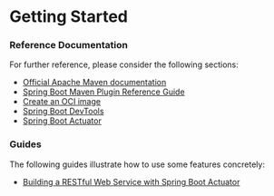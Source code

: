 # Getting Started

### Reference Documentation

For further reference, please consider the following sections:

* [Official Apache Maven documentation](https://maven.apache.org/guides/index.html)
* [Spring Boot Maven Plugin Reference Guide](https://docs.spring.io/spring-boot/docs/3.0.0-SNAPSHOT/maven-plugin/reference/html/)
* [Create an OCI image](https://docs.spring.io/spring-boot/docs/3.0.0-SNAPSHOT/maven-plugin/reference/html/#build-image)
* [Spring Boot DevTools](https://docs.spring.io/spring-boot/docs/3.0.0-SNAPSHOT/reference/htmlsingle/#using-boot-devtools)
* [Spring Boot Actuator](https://docs.spring.io/spring-boot/docs/3.0.0-SNAPSHOT/reference/htmlsingle/#production-ready)

### Guides

The following guides illustrate how to use some features concretely:

* [Building a RESTful Web Service with Spring Boot Actuator](https://spring.io/guides/gs/actuator-service/)

